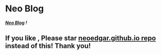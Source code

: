 # Neo Blog

##### [Neo Blog](https://neoedgar.github.io) !

## If you like , Please star [neoedgar.github.io repo](https://github.com/NeoEdgar/neoedgar.github.io) instead of this! Thank you!
